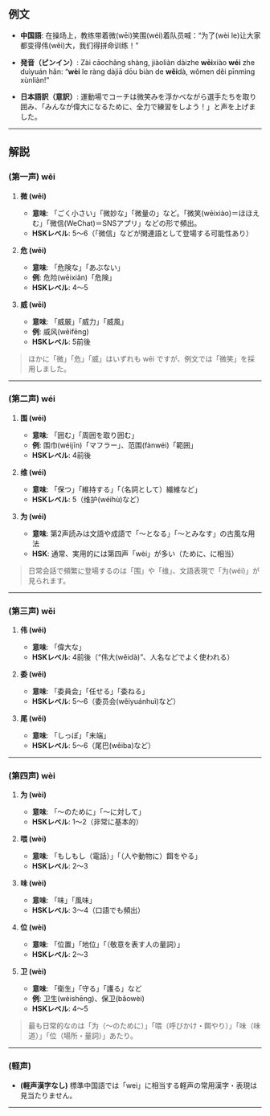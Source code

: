 ## 例文

* **中国語**:
  在操场上，教练带着微(wēi)笑围(wéi)着队员喊：“为了(wèi le)让大家都变得伟(wěi)大，我们得拼命训练！”

* **発音（ピンイン）**:
  Zài cāochǎng shàng, jiàoliàn dàizhe **wēi**xiào **wéi** zhe duìyuán hǎn:
  “**wèi** le ràng dàjiā dōu biàn de **wěi**dà, wǒmen děi pīnmìng xùnliàn!”

* **日本語訳（意訳）**:
  運動場でコーチは微笑みを浮かべながら選手たちを取り囲み、「みんなが偉大になるために、全力で練習をしよう！」と声を上げました。

---

## 解説

### (第一声) wēi

1. **微 (wēi)**
   - **意味**: 「ごく小さい」「微妙な」「微量の」など。「微笑(wēixiào)＝ほほえむ」「微信(WeChat)＝SNSアプリ」などの形で頻出。
   - **HSKレベル**: 5〜6（「微信」などが関連語として登場する可能性あり）

2. **危 (wēi)**
   - **意味**: 「危険な」「あぶない」
   - **例**: 危险(wēixiǎn)「危険」
   - **HSKレベル**: 4〜5

3. **威 (wēi)**
   - **意味**: 「威厳」「威力」「威風」
   - **例**: 威风(wēifēng)
   - **HSKレベル**: 5前後

> ほかに「微」「危」「威」はいずれも wēi ですが、例文では「微笑」を採用しました。

---

### (第二声) wéi

1. **围 (wéi)**
   - **意味**: 「囲む」「周囲を取り囲む」
   - **例**: 围巾(wéijīn)「マフラー」、范围(fànwéi)「範囲」
   - **HSKレベル**: 4前後

2. **维 (wéi)**
   - **意味**: 「保つ」「維持する」「（名詞として）繊維など」
   - **HSKレベル**: 5（维护(wéihù)など）

3. **为 (wéi)**
   - **意味**: 第2声読みは文語や成語で「〜となる」「〜とみなす」の古風な用法
   - **HSK**: 通常、実用的には第四声「wèi」が多い（ために、に相当）

> 日常会話で頻繁に登場するのは「围」や「维」、文語表現で「为(wéi)」が見られます。

---

### (第三声) wěi

1. **伟 (wěi)**
   - **意味**: 「偉大な」
   - **HSKレベル**: 4前後（“伟大(wěidà)”、人名などでよく使われる）

2. **委 (wěi)**
   - **意味**: 「委員会」「任せる」「委ねる」
   - **HSKレベル**: 5〜6（委员会(wěiyuánhuì)など）

3. **尾 (wěi)**
   - **意味**: 「しっぽ」「末端」
   - **HSKレベル**: 5〜6（尾巴(wěiba)など）

---

### (第四声) wèi

1. **为 (wèi)**
   - **意味**: 「〜のために」「〜に対して」
   - **HSKレベル**: 1〜2（非常に基本的）

2. **喂 (wèi)**
   - **意味**: 「もしもし（電話）」「（人や動物に）餌をやる」
   - **HSKレベル**: 2〜3

3. **味 (wèi)**
   - **意味**: 「味」「風味」
   - **HSKレベル**: 3〜4（口語でも頻出）

4. **位 (wèi)**
   - **意味**: 「位置」「地位」「（敬意を表す人の量詞）」
   - **HSKレベル**: 2〜3

5. **卫 (wèi)**
   - **意味**: 「衛生」「守る」「護る」など
   - **例**: 卫生(wèishēng)、保卫(bǎowèi)
   - **HSKレベル**: 4〜5

> 最も日常的なのは「为（〜のために）」「喂（呼びかけ・餌やり）」「味（味道）」「位（場所・量詞）」あたり。

---

### (軽声)

- **(軽声漢字なし)**
  標準中国語では「wei」に相当する軽声の常用漢字・表現は見当たりません。

---
